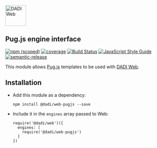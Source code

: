 <img src="https://dadi.tech/assets/products/dadi-web-full.png" alt="DADI Web" height="65"/>

## Pug.js engine interface

[![npm (scoped)](https://img.shields.io/npm/v/@dadi/web-pugjs.svg?maxAge=10800&style=flat-square)](https://www.npmjs.com/package/@dadi/web-pugjs)
[![coverage](https://img.shields.io/badge/coverage-57%25-red.svg?style=flat?style=flat-square)](https://github.com/dadi/web-pugjs)
[![Build Status](https://travis-ci.org/dadi/web-pugjs.svg?branch=master)](https://travis-ci.org/dadi/web-pugjs)
[![JavaScript Style Guide](https://img.shields.io/badge/code%20style-standard-brightgreen.svg?style=flat-square)](http://standardjs.com/)
[![semantic-release](https://img.shields.io/badge/%20%20%F0%9F%93%A6%F0%9F%9A%80-semantic--release-e10079.svg?style=flat-square)](https://github.com/semantic-release/semantic-release)

This module allows [Pug.js](https://pugjs.org) templates to be used with [DADI Web](https://github.com/dadi/web).

## Installation

- Add this module as a dependency:

   ```
   npm install @dadi/web-pugjs --save
   ```

- Include it in the `engines` array passed to Web:

   ```npm
   require('@dadi/web')({
     engines: [
       require('@dadi/web-pugjs')
     ]
   })
   ```